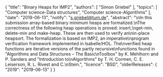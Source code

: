 {
    "title": "Binary Heaps for IMP2",
    "authors": [
        "Simon Griebel"
    ],
    "topics": [
        "Computer science-Data structures",
        "Computer science-Algorithms"
    ],
    "date": "2019-06-13",
    "notify": "s.griebel@tum.de",
    "abstract": "\nIn this submission array-based binary minimum heaps are formalized.\nThe correctness of the following heap operations is proved: insert,\nget-min, delete-min and make-heap. These are then used to verify an\nin-place heapsort. The formalization is based on IMP2, an imperative\nprogram verification framework implemented in Isabelle/HOL. The\nverified heap functions are iterative versions of the partly recursive\nfunctions found in \"Algorithms and Data Structures – The Basic\nToolbox\" by K. Mehlhorn and P. Sanders and \"Introduction to\nAlgorithms\" by T. H. Cormen, C. E. Leiserson, R. L. Rivest and C.\nStein.",
    "licence": "BSD",
    "olderReleases": {
        "2019": "2019-06-13"
    }
}